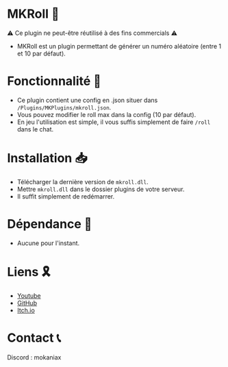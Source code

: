 # MKRoll 🎲
⚠ Ce plugin ne peut-être réutilisé à des fins commercials ⚠
- MKRoll est un plugin permettant de générer un numéro aléatoire (entre 1 et 10 par défaut).
# Fonctionnalité 🧰
- Ce plugin contient une config en .json situer dans `/Plugins/MKPlugins/mkroll.json`.
- Vous pouvez modifier le roll max dans la config (10 par défaut).
- En jeu l'utilisation est simple, il vous suffis simplement de faire `/roll` dans le chat.
# Installation 📥
- Télécharger la dernière version de `mkroll.dll`.
- Mettre `mkroll.dll` dans le dossier plugins de votre serveur.
- Il suffit simplement de redémarrer.
# Dépendance 📜
- Aucune pour l'instant.
# Liens 🎗
- [Youtube](https://www.youtube.com/@mokaniax/videos)
- [GitHub](https://github.com/MokaNiax)
- [Itch.io](https://mokaniax.itch.io)
# Contact 📞
Discord : mokaniax

